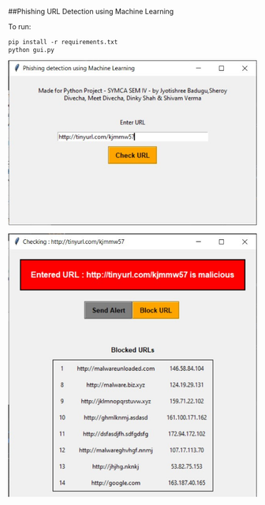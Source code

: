 ##Phishing URL Detection using Machine Learning

To run:

```buildoutcfg
pip install -r requirements.txt
python gui.py
```

![alt text](screenshots/2.jpg "Main window")

![alt text](screenshots/3.jpg "Main window")